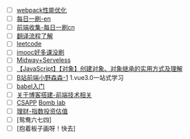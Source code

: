 - [ ] [webpack性能优化](https://github.com/yued-fe/y-translation/blob/master/en/Web-Performance-Optimization-with-webpack/Introduction.md)
- [ ] [每日一刷-en](https://github.com/yued-fe/y-translation/blob/master/doc/websiteMap.md)
- [ ] [前端收集-每日一刷cn](https://github.com/foru17/front-end-collect)
- [ ] [翻译流程了解](https://github.com/yued-fe/y-translation/blob/master/doc/%E7%BF%BB%E8%AF%91%E6%B5%81%E7%A8%8B.md)
- [ ] [leetcode](leetcode-cn.com)
- [ ] [imooc好多课没刷](imooc.com)
- [ ] [Midway+Serveless](https://midwayjs.org/docs/intro)
- [ ] [【JavaScript】【对象】创建对象、对象继承的实用方式及理解](https://segmentfault.com/a/1190000004559437)
- [ ] [B站前端小野森森-1](https://www.bilibili.com/space/378372969?from=video) 1.vue3.0一站式学习
- [ ] [babel入门](https://zhuanlan.zhihu.com/p/72995336)
- [ ] [关于博客搭建-前端技术相关](https://github.com/mqyqingfeng/Blog)
- [ ] [CSAPP](https://csdiy.wiki/%E4%BD%93%E7%B3%BB%E7%BB%93%E6%9E%84/CSAPP/)  [Bomb lab](https://earthaa.github.io/2020/01/12/CSAPP-Bomblab/#more)
- [ ] [理财-指数投资估值](https://how2j.cn/frontindice)
- [ ] [鸳鸯六七四]
- [ ] [抱着板子画呀！快去]
